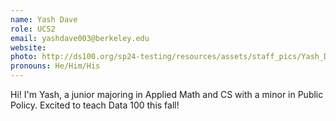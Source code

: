 ```yaml
---
name: Yash Dave
role: UCS2
email: yashdave003@berkeley.edu
website:
photo: http://ds100.org/sp24-testing/resources/assets/staff_pics/Yash_Dave.jpg
pronouns: He/Him/His
---
```


Hi! I'm Yash, a junior majoring in Applied Math and CS with a minor in Public Policy. Excited to teach Data 100 this fall!
